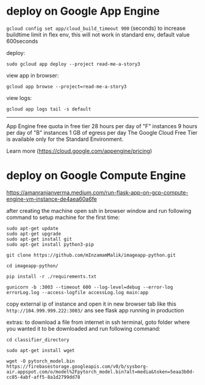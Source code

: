 # deploy on Google App Engine


`gcloud config set app/cloud_build_timeout 900` (seconds) to increase buildtime limit in flex env, this will not work in standard env, default value 600seconds

deploy: 
```
sudo gcloud app deploy --project read-me-a-story3
```

view app in browser: 
```
gcloud app browse --project=read-me-a-story3
```

view logs: 
```
gcloud app logs tail -s default
```



<hr>

App Engine free quota in free tier
28 hours per day of "F" instances
9 hours per day of "B" instances
1 GB of egress per day
The Google Cloud Free Tier is available only for the Standard Environment.

Learn more (https://cloud.google.com/appengine/pricing)




# deploy on Google Compute Engine

https://amanranjanverma.medium.com/run-flask-app-on-gcp-compute-engine-vm-instance-de4aea60a6fe

after creating the machine open ssh in browser window and run following command to setup machine for the first time:

```
sudo apt-get update
sudo apt-get upgrade
sudo apt-get install git
sudo apt-get install python3-pip
```
```
git clone https://github.com/mInzamamMalik/imageapp-python.git

cd imageapp-python/
```

```
pip install -r ./requirements.txt

gunicorn -b :3003 --timeout 600 --log-level=debug --error-log errorLog.log --access-logfile accessLog.log main:app
```

copy external ip of instance and open it in new browser tab like this `http://104.999.999.222:3003/` ans see flask app running in production

extras:
to download a file from internet in ssh terminal, goto folder where you wanted it to be downloaded and run following command:

```
cd classifier_directory

sudo apt-get install wget

wget -O pytorch_model.bin https://firebasestorage.googleapis.com/v0/b/sysborg-air.appspot.com/o/model%2Fpytorch_model.bin?alt=media&token=5eaa3b0d-cc85-4abf-aff5-8a1d2799dd78
```


